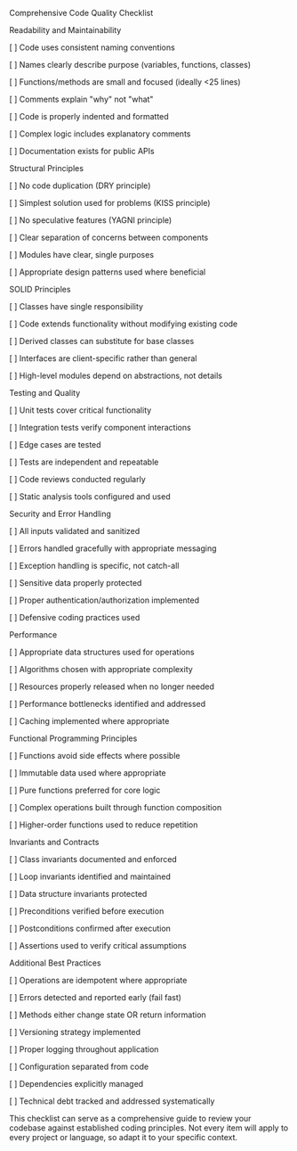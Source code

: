 Comprehensive Code Quality Checklist

Readability and Maintainability

[ ] Code uses consistent naming conventions

[ ] Names clearly describe purpose (variables, functions, classes)

[ ] Functions/methods are small and focused (ideally <25 lines)

[ ] Comments explain "why" not "what"

[ ] Code is properly indented and formatted

[ ] Complex logic includes explanatory comments

[ ] Documentation exists for public APIs

Structural Principles

[ ] No code duplication (DRY principle)

[ ] Simplest solution used for problems (KISS principle)

[ ] No speculative features (YAGNI principle)

[ ] Clear separation of concerns between components

[ ] Modules have clear, single purposes

[ ] Appropriate design patterns used where beneficial

SOLID Principles

[ ] Classes have single responsibility

[ ] Code extends functionality without modifying existing code

[ ] Derived classes can substitute for base classes

[ ] Interfaces are client-specific rather than general

[ ] High-level modules depend on abstractions, not details

Testing and Quality

[ ] Unit tests cover critical functionality

[ ] Integration tests verify component interactions

[ ] Edge cases are tested

[ ] Tests are independent and repeatable

[ ] Code reviews conducted regularly

[ ] Static analysis tools configured and used

Security and Error Handling

[ ] All inputs validated and sanitized

[ ] Errors handled gracefully with appropriate messaging

[ ] Exception handling is specific, not catch-all

[ ] Sensitive data properly protected

[ ] Proper authentication/authorization implemented

[ ] Defensive coding practices used

Performance

[ ] Appropriate data structures used for operations

[ ] Algorithms chosen with appropriate complexity

[ ] Resources properly released when no longer needed

[ ] Performance bottlenecks identified and addressed

[ ] Caching implemented where appropriate

Functional Programming Principles

[ ] Functions avoid side effects where possible

[ ] Immutable data used where appropriate

[ ] Pure functions preferred for core logic

[ ] Complex operations built through function composition

[ ] Higher-order functions used to reduce repetition

Invariants and Contracts

[ ] Class invariants documented and enforced

[ ] Loop invariants identified and maintained

[ ] Data structure invariants protected

[ ] Preconditions verified before execution

[ ] Postconditions confirmed after execution

[ ] Assertions used to verify critical assumptions

Additional Best Practices

[ ] Operations are idempotent where appropriate

[ ] Errors detected and reported early (fail fast)

[ ] Methods either change state OR return information

[ ] Versioning strategy implemented

[ ] Proper logging throughout application

[ ] Configuration separated from code

[ ] Dependencies explicitly managed

[ ] Technical debt tracked and addressed systematically

This checklist can serve as a comprehensive guide to review your codebase against established coding principles. Not every item will apply to every project or language, so adapt it to your specific context.